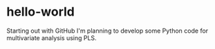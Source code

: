 # hello-world
Starting out with GitHub
I'm planning to develop some Python code for multivariate analysis using PLS.
